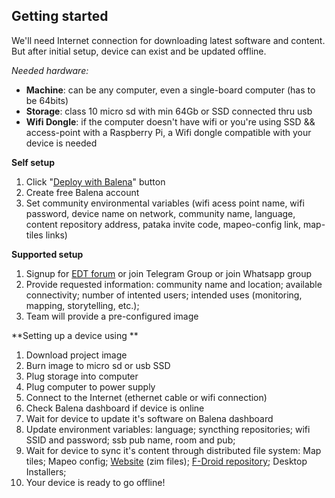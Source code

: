 ## Getting started

We'll need Internet connection for downloading latest software and content. But after initial setup, device can exist and be updated offline.

*Needed hardware:*

- **Machine**: can be any computer, even a single-board computer (has to be 64bits)
- **Storage**: class 10 micro sd with min 64Gb or SSD connected thru usb
- **Wifi Dongle**: if the computer doesn't have wifi or you're using SSD && access-point with a Raspberry Pi, a Wifi dongle compatible with your device is needed

**Self setup**

1. Click "[Deploy with Balena](https://www.balena.io/docs/learn/deploy/deploy-with-balena-button/)" button
2. Create free Balena account
3. Set community environmental variables (wifi acess point name, wifi password, device name on network, community name, language, content repository address, pataka invite code, mapeo-config link, map-tiles links)

**Supported setup**

1. Signup for [EDT forum](https://forum.earthdefenderstoolkit.com/) or join Telegram Group or join Whatsapp group
2. Provide requested information: community name and location; available connectivity; number of intented users; intended uses (monitoring, mapping, storytelling, etc.);
3. Team will provide a pre-configured image

**Setting up a device using **

1. Download project image
2. Burn image to micro sd or usb SSD
3. Plug storage into computer
4. Plug computer to power supply
5. Connect to the Internet (ethernet cable or wifi connection)
6. Check Balena dashboard if device is online
7. Wait for device to update it's software on Balena dashboard
8. Update environment variables: language; syncthing repositories; wifi SSID and password; ssb pub name, room and pub;
9. Wait for device to sync it's content through distributed file system: Map tiles; Mapeo config;  [Website](https://youzim.it/) (zim files); [F-Droid repository](https://f-droid.org/en/docs/Setup_an_F-Droid_App_Repo/); Desktop Installers;
10. Your device is ready to go offline!

